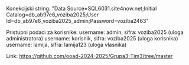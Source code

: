 Konekcijski string: "Data Source=SQL6031.site4now.net;Initial Catalog=db_ab97e6_voziba2025;User Id=db_ab97e6_voziba2025_admin;Password=voziba2463"


Pristupni podaci za korisnike:
username: admin, sifra: voziba2025 (uloga administratora)
username: korisnik, sifra: voziba2025 (uloga korisnika)
username: lamija, sifra: lamija123 (uloga vlasnika)

Link: https://github.com/ooad-2024-2025/Grupa3-Tim3/tree/master
